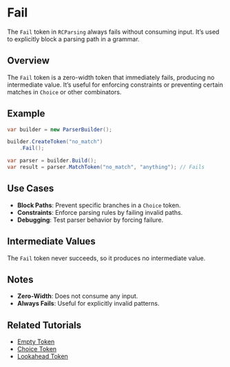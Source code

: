 # Fail

The `Fail` token in `RCParsing` always fails without consuming input. It’s used to explicitly block a parsing path in a grammar.

## Overview

The `Fail` token is a zero-width token that immediately fails, producing no intermediate value. It’s useful for enforcing constraints or preventing certain matches in `Choice` or other combinators.

## Example

```csharp
var builder = new ParserBuilder();

builder.CreateToken("no_match")
    .Fail();

var parser = builder.Build();
var result = parser.MatchToken("no_match", "anything"); // Fails
```

## Use Cases

- **Block Paths**: Prevent specific branches in a `Choice` token.
- **Constraints**: Enforce parsing rules by failing invalid paths.
- **Debugging**: Test parser behavior by forcing failure.

## Intermediate Values

The `Fail` token never succeeds, so it produces no intermediate value.

## Notes

- **Zero-Width**: Does not consume any input.
- **Always Fails**: Useful for explicitly invalid patterns.

## Related Tutorials

- [Empty Token](empty)
- [Choice Token](combinators/choice)
- [Lookahead Token](combinators/lookahead)